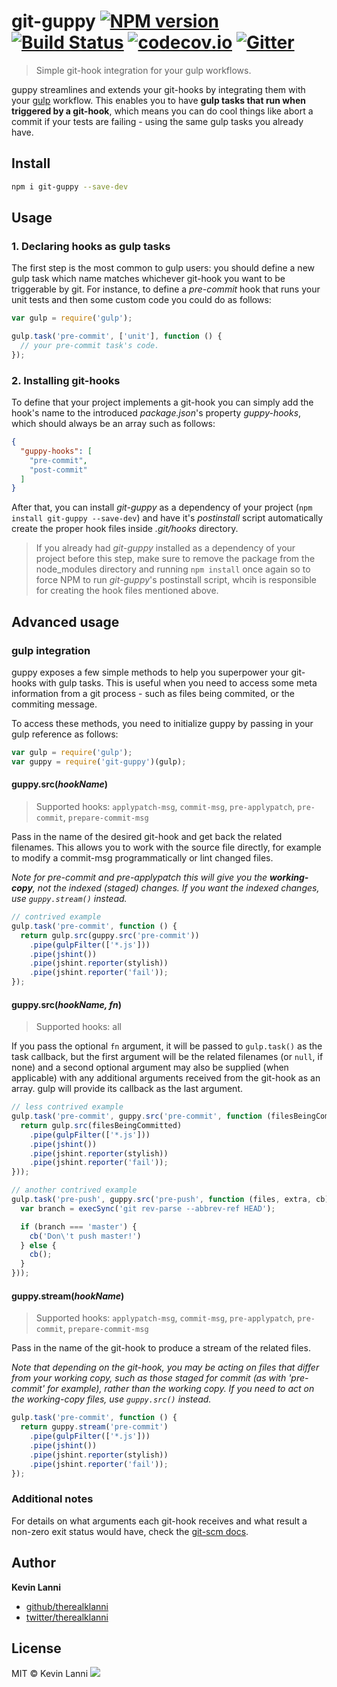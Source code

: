 # git-guppy [![NPM version](https://badge.fury.io/js/git-guppy.svg)](http://badge.fury.io/js/git-guppy) [![Build Status](https://travis-ci.org/therealklanni/git-guppy.svg?branch=master)](https://travis-ci.org/therealklanni/git-guppy) [![codecov.io](http://codecov.io/github/therealklanni/git-guppy/coverage.svg?branch=master)](http://codecov.io/github/therealklanni/git-guppy?branch=master) [![Gitter](https://badges.gitter.im/Join%20Chat.svg)](https://gitter.im/therealklanni/git-guppy?utm_source=badge&utm_medium=badge&utm_campaign=pr-badge)

> Simple git-hook integration for your gulp workflows.

guppy streamlines and extends your git-hooks by integrating them with your
[gulp](http://gulpjs.com) workflow. This enables you to have **gulp tasks that
run when triggered by a git-hook**, which means you can do cool things like
abort a commit if your tests are failing - using the same gulp tasks you already
have.

## Install

```bash
npm i git-guppy --save-dev
```

## Usage

### 1. Declaring hooks as gulp tasks

The first step is the most common to gulp users: you should define a new gulp
task which name matches whichever git-hook you want to be triggerable by git. For
instance, to define a *pre-commit* hook that runs your unit tests and then some
custom code you could do as follows:

```js
var gulp = require('gulp');

gulp.task('pre-commit', ['unit'], function () {
  // your pre-commit task's code.
});
```

### 2. Installing git-hooks

To define that your project implements a git-hook you can simply add the hook's
name to the introduced *package.json*'s property *guppy-hooks*, which should
always be an array such as follows:

```json
{
  "guppy-hooks": [
    "pre-commit",
    "post-commit"
  ]
}
```

After that, you can install *git-guppy* as a dependency of your project
(`npm install git-guppy --save-dev`) and have it's *postinstall* script automatically create the proper hook files inside *.git/hooks* directory.

> If you already had *git-guppy* installed as a dependency of your project
before this step, make sure to remove the package from the node_modules
directory and running `npm install` once again so to force NPM to run
*git-guppy*'s postinstall script, whcih is responsible for creating the hook
files mentioned above.


## Advanced usage

### gulp integration

guppy exposes a few simple methods to help you superpower your git-hooks with
gulp tasks. This is useful when you need to access some meta information from
a git process - such as files being commited, or the commiting message.

To access these methods, you need to initialize guppy by passing in your gulp
reference as follows:

```js
var gulp = require('gulp');
var guppy = require('git-guppy')(gulp);
```

#### guppy.src(*hookName*)

> Supported hooks: `applypatch-msg`, `commit-msg`, `pre-applypatch`, `pre-commit`,
`prepare-commit-msg`

Pass in the name of the desired git-hook and get back the related filenames.
This allows you to work with the source file directly, for example to modify a
commit-msg programmatically or lint changed files.

*Note for pre-commit and pre-applypatch this will give you the ***working-copy***,
not the indexed (staged) changes. If you want the indexed changes, use
`guppy.stream()` instead.*

```js
// contrived example
gulp.task('pre-commit', function () {
  return gulp.src(guppy.src('pre-commit'))
    .pipe(gulpFilter(['*.js']))
    .pipe(jshint())
    .pipe(jshint.reporter(stylish))
    .pipe(jshint.reporter('fail'));
});
```

#### guppy.src(*hookName, fn*)

> Supported hooks: all

If you pass the optional `fn` argument, it will be passed to `gulp.task()` as the
task callback, but the first argument will be the related filenames (or `null`,
if none) and a second optional argument may also be supplied (when applicable)
with any additional arguments received from the git-hook as an array. gulp will
provide its callback as the last argument.

```js
// less contrived example
gulp.task('pre-commit', guppy.src('pre-commit', function (filesBeingCommitted) {
  return gulp.src(filesBeingCommitted)
    .pipe(gulpFilter(['*.js']))
    .pipe(jshint())
    .pipe(jshint.reporter(stylish))
    .pipe(jshint.reporter('fail'));
}));

// another contrived example
gulp.task('pre-push', guppy.src('pre-push', function (files, extra, cb) {
  var branch = execSync('git rev-parse --abbrev-ref HEAD');

  if (branch === 'master') {
    cb('Don\'t push master!')
  } else {
    cb();
  }
}));
```

#### guppy.stream(*hookName*)

> Supported hooks: `applypatch-msg`, `commit-msg`, `pre-applypatch`, `pre-commit`,
`prepare-commit-msg`

Pass in the name of the git-hook to produce a stream of the related files.

*Note that depending on the git-hook, you may be acting on files that differ from
your working copy, such as those staged for commit (as with 'pre-commit' for
example), rather than the working copy. If you need to act on the working-copy
files, use `guppy.src()` instead.*

```js
gulp.task('pre-commit', function () {
  return guppy.stream('pre-commit')
    .pipe(gulpFilter(['*.js']))
    .pipe(jshint())
    .pipe(jshint.reporter(stylish))
    .pipe(jshint.reporter('fail'));
});
```

### Additional notes

For details on what arguments each git-hook receives and what result a non-zero
exit status would have, check the [git-scm docs](https://git-scm.com/docs/githooks).

## Author

**Kevin Lanni**

+ [github/therealklanni](https://github.com/therealklanni)
+ [twitter/therealklanni](http://twitter.com/therealklanni)

## License

MIT © Kevin Lanni
![](https://ga-beacon.appspot.com/UA-62782014-1/git-guppy/1.0?pixel)

